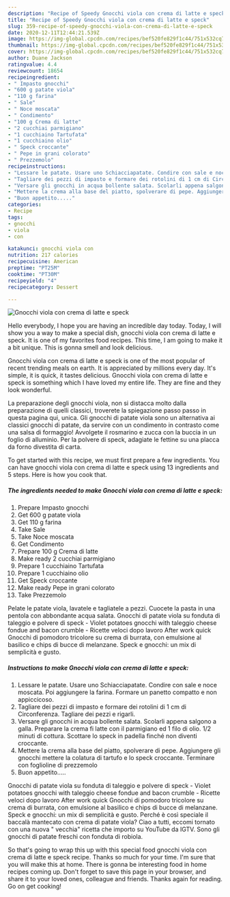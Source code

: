 ```yaml
---
description: "Recipe of Speedy Gnocchi viola con crema di latte e speck"
title: "Recipe of Speedy Gnocchi viola con crema di latte e speck"
slug: 359-recipe-of-speedy-gnocchi-viola-con-crema-di-latte-e-speck
date: 2020-12-11T12:44:21.539Z
image: https://img-global.cpcdn.com/recipes/bef520fe829f1c44/751x532cq70/gnocchi-viola-con-crema-di-latte-e-speck-recipe-main-photo.jpg
thumbnail: https://img-global.cpcdn.com/recipes/bef520fe829f1c44/751x532cq70/gnocchi-viola-con-crema-di-latte-e-speck-recipe-main-photo.jpg
cover: https://img-global.cpcdn.com/recipes/bef520fe829f1c44/751x532cq70/gnocchi-viola-con-crema-di-latte-e-speck-recipe-main-photo.jpg
author: Duane Jackson
ratingvalue: 4.4
reviewcount: 18654
recipeingredient:
- " Impasto gnocchi"
- "600 g patate viola"
- "110 g farina"
- " Sale"
- " Noce moscata"
- " Condimento"
- "100 g Crema di latte"
- "2 cucchiai parmigiano"
- "1 cucchiaino Tartufata"
- "1 cucchiaino olio"
- " Speck croccante"
- " Pepe in grani colorato"
- " Prezzemolo"
recipeinstructions:
- "Lessare le patate. Usare uno Schiacciapatate. Condire con sale e noce moscata. Poi aggiungere la farina. Formare un panetto compatto e non appiccicoso."
- "Tagliare dei pezzi di impasto e formare dei rotolini di 1 cm di Circonferenza. Tagliare dei pezzi e rigarli."
- "Versare gli gnocchi in acqua bollente salata. Scolarli appena salgono a galla. Preparare la crema fi latte con il parmigiano ed 1 filo di olio. 1/2 minuti di cottura. Scottare lo speck in padella finché non diventi croccante."
- "Mettere la crema alla base del piatto, spolverare di pepe. Aggiungere gli gnocchi mettere la colatura di tartufo e lo speck croccante. Terminare con foglioline di prezzemolo"
- "Buon appetito....."
categories:
- Recipe
tags:
- gnocchi
- viola
- con

katakunci: gnocchi viola con 
nutrition: 217 calories
recipecuisine: American
preptime: "PT25M"
cooktime: "PT30M"
recipeyield: "4"
recipecategory: Dessert

---
```



![Gnocchi viola con crema di latte e speck](https://img-global.cpcdn.com/recipes/bef520fe829f1c44/751x532cq70/gnocchi-viola-con-crema-di-latte-e-speck-recipe-main-photo.jpg)

Hello everybody, I hope you are having an incredible day today. Today, I will show you a way to make a special dish, gnocchi viola con crema di latte e speck. It is one of my favorites food recipes. This time, I am going to make it a bit unique. This is gonna smell and look delicious.

Gnocchi viola con crema di latte e speck is one of the most popular of recent trending meals on earth. It is appreciated by millions every day. It's simple, it is quick, it tastes delicious. Gnocchi viola con crema di latte e speck is something which I have loved my entire life. They are fine and they look wonderful.

La preparazione degli gnocchi viola, non si distacca molto dalla preparazione di quelli classici, troverete la spiegazione passo passo in questa pagina qui, unica. Gli gnocchi di patate viola sono un alternativa ai classici gnocchi di patate, da servire con un condimento in contrasto come una salsa di formaggio! Avvolgete il rosmarino e zucca con la buccia in un foglio di alluminio. Per la polvere di speck, adagiate le fettine su una placca da forno divestita di carta.


To get started with this recipe, we must first prepare a few ingredients. You can have gnocchi viola con crema di latte e speck using 13 ingredients and 5 steps. Here is how you cook that.

<!--inarticleads1-->

##### The ingredients needed to make Gnocchi viola con crema di latte e speck:

1. Prepare  Impasto gnocchi
1. Get 600 g patate viola
1. Get 110 g farina
1. Take  Sale
1. Take  Noce moscata
1. Get  Condimento
1. Prepare 100 g Crema di latte
1. Make ready 2 cucchiai parmigiano
1. Prepare 1 cucchiaino Tartufata
1. Prepare 1 cucchiaino olio
1. Get  Speck croccante
1. Make ready  Pepe in grani colorato
1. Take  Prezzemolo


Pelate le patate viola, lavatele e tagliatele a pezzi. Cuocete la pasta in una pentola con abbondante acqua salata. Gnocchi di patate viola su fonduta di taleggio e polvere di speck - Violet potatoes gnocchi with taleggio cheese fondue and bacon crumble - Ricette veloci dopo lavoro After work quick Gnocchi di pomodoro tricolore su crema di burrata, con emulsione al basilico e chips di bucce di melanzane. Speck e gnocchi: un mix di semplicità e gusto. 

<!--inarticleads2-->

##### Instructions to make Gnocchi viola con crema di latte e speck:

1. Lessare le patate. Usare uno Schiacciapatate. Condire con sale e noce moscata. Poi aggiungere la farina. Formare un panetto compatto e non appiccicoso.
1. Tagliare dei pezzi di impasto e formare dei rotolini di 1 cm di Circonferenza. Tagliare dei pezzi e rigarli.
1. Versare gli gnocchi in acqua bollente salata. Scolarli appena salgono a galla. Preparare la crema fi latte con il parmigiano ed 1 filo di olio. 1/2 minuti di cottura. Scottare lo speck in padella finché non diventi croccante.
1. Mettere la crema alla base del piatto, spolverare di pepe. Aggiungere gli gnocchi mettere la colatura di tartufo e lo speck croccante. Terminare con foglioline di prezzemolo
1. Buon appetito.....


Gnocchi di patate viola su fonduta di taleggio e polvere di speck - Violet potatoes gnocchi with taleggio cheese fondue and bacon crumble - Ricette veloci dopo lavoro After work quick Gnocchi di pomodoro tricolore su crema di burrata, con emulsione al basilico e chips di bucce di melanzane. Speck e gnocchi: un mix di semplicità e gusto. Perché è così speciale il baccalà mantecato con crema di patate viola? Ciao a tutti, eccomi tornato con una nuova &#34; vecchia&#34; ricetta che importo su YouTube da IGTV. Sono gli gnocchi di patate freschi con fonduta di robiola. 

So that's going to wrap this up with this special food gnocchi viola con crema di latte e speck recipe. Thanks so much for your time. I'm sure that you will make this at home. There is gonna be interesting food in home recipes coming up. Don't forget to save this page in your browser, and share it to your loved ones, colleague and friends. Thanks again for reading. Go on get cooking!

